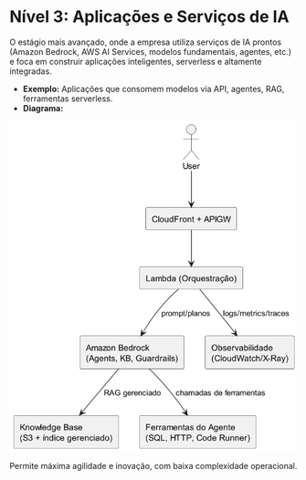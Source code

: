 # Nível 3: Aplicações e Serviços de IA

O estágio mais avançado, onde a empresa utiliza serviços de IA prontos (Amazon Bedrock, AWS AI Services, modelos fundamentais, agentes, etc.) e foca em construir aplicações inteligentes, serverless e altamente integradas.

- **Exemplo:** Aplicações que consomem modelos via API, agentes, RAG, ferramentas serverless.
- **Diagrama:**

![Diagrama Nível 3](leve_3.png)

Permite máxima agilidade e inovação, com baixa complexidade operacional.

